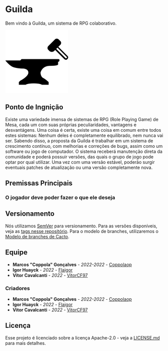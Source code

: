 # Guilda
Bem vindo à Guilda, um sistema de RPG colaborativo.

<img src="./Imagens/Guilda.png" width="200"/>

## Ponto de Ingnição

Existe uma variedade imensa de sistemas de RPG (Role Playing Game) de Mesa, cada um com suas próprias peculiaridades, vantagens e desvantágens.
Uma coisa é certa, existe uma coisa em comum entre todos estes sistemas: Nenhum deles é completamente equilibrado, nem nunca vai ser.
Sabendo disso, a proposta da Guilda é trabalhar em um sistema de crescimento contínuo, com melhorias e correções de bugs, assim como um software ou jogo de computador.
O sistema receberá manutenção direta da comunidade e poderá possuir versões, das quais o grupo de jogo pode optar por qual utilizar.
Uma vez com uma versão estável, poderão surgir eventuais patches de atualização ou uma versão completamente nova.

## Premissas Principais
### O jogador deve poder fazer o que ele deseja

## Versionamento

Nós utilizamos [SemVer](http://semver.org/) para versionamento. Para as versões disponíveis, veja as [tags nesse repositório](https://github.com/coppolaop/DungeonManager/tags). 
Para o modelo de branches, utilizaremos o [Modelo de branches de Cacto](https://barro.github.io/2016/02/a-succesful-git-branching-model-considered-harmful/).

## Equipe

* **Marcos "Coppola" Gonçalves** - *2022-2022* - [Coppolaop](https://github.com/coppolaop)
* **Igor Huayck** - *2022* - [Flaigor](https://github.com/Flaigor)
* **Vitor Cavalcanti** - *2022* - [VitorCF97](https://github.com/VitorCF97)

### Criadores

* **Marcos "Coppola" Gonçalves** - *2022-2022* - [Coppolaop](https://github.com/coppolaop)
* **Igor Huayck** - *2022* - [Flaigor](https://github.com/Flaigor)
* **Vitor Cavalcanti** - *2022* - [VitorCF97](https://github.com/VitorCF97)

## Licença

Esse projeto é licenciado sobre a licença Apache-2.0 - veja a [LICENSE.md](LICENSE) para mais detalhes.